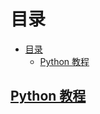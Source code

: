 # 目录
- [目录](#目录)
  - [Python 教程](#python-教程)

## [Python 教程](https://docs.python.org/zh-cn/3/tutorial/index.html)